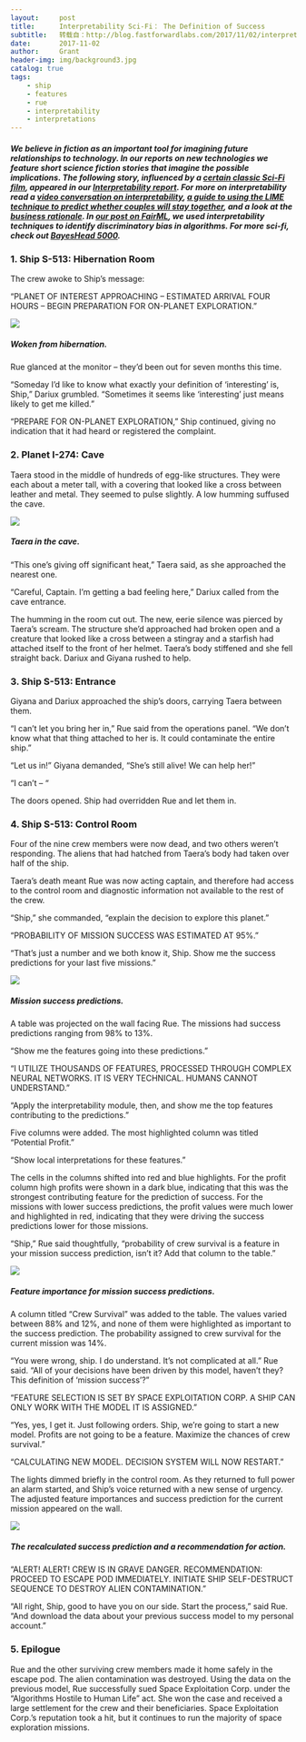 ```yaml
---
layout:     post
title:      Interpretability Sci-Fi： The Definition of Success
subtitle:   转载自：http://blog.fastforwardlabs.com/2017/11/02/interpretability-scifi-the-definition-of-success.html
date:       2017-11-02
author:     Grant
header-img: img/background3.jpg
catalog: true
tags:
    - ship
    - features
    - rue
    - interpretability
    - interpretations
---
```


##### We believe in fiction as an important tool for imagining future relationships to technology. In our reports on new technologies we feature short science fiction stories that imagine the possible implications. The following story, influenced by a [certain classic Sci-Fi film](https://en.wikipedia.org/wiki/Alien_(film)), appeared in our [Interpretability report](http://blog.fastforwardlabs.com/2017/08/02/interpretability.html). For more on interpretability read a [video conversation on interpretability](http://blog.fastforwardlabs.com/2017/09/11/interpretability-webinar.html), [a guide to using the LIME technique to predict whether couples will stay together](http://blog.fastforwardlabs.com/2017/09/01/LIME-for-couples.html), and a look at the [business rationale](http://blog.fastforwardlabs.com/2017/08/02/business-interpretability.html). In [our post on FairML](http://blog.fastforwardlabs.com/2017/03/09/fairml-auditing-black-box-predictive-models.html), we used interpretability techniques to identify discriminatory bias in algorithms. For more sci-fi, check out [BayesHead 5000](http://blog.fastforwardlabs.com/2017/06/06/probabilistic-programming-sci-fi-bayeshead-5000.html).

### 1. Ship S-513: Hibernation Room

The crew awoke to Ship’s message:

“PLANET OF INTEREST APPROACHING – ESTIMATED ARRIVAL FOUR HOURS – BEGIN PREPARATION FOR ON-PLANET EXPLORATION.”

![](http://blog.fastforwardlabs.com/images/2017/09/5-07.png)


##### Woken from hibernation.

Rue glanced at the monitor – they’d been out for seven months this time.

“Someday I’d like to know what exactly your definition of ‘interesting’ is, Ship,” Dariux grumbled. “Sometimes it seems like ‘interesting’ just means likely to get me killed.”

“PREPARE FOR ON-PLANET EXPLORATION,” Ship continued, giving no indication that it had heard or registered the complaint.

### 2. Planet I-274: Cave

Taera stood in the middle of hundreds of egg-like structures. They were each about a meter tall, with a covering that looked like a cross between leather and metal. They seemed to pulse slightly. A low humming suffused the cave.

![](http://blog.fastforwardlabs.com/images/2017/09/5-08.png)


##### Taera in the cave.

“This one’s giving off significant heat,” Taera said, as she approached the nearest one.

“Careful, Captain. I’m getting a bad feeling here,” Dariux called from the cave entrance.

The humming in the room cut out. The new, eerie silence was pierced by Taera’s scream. The structure she’d approached had broken open and a creature that looked like a cross between a stingray and a starfish had attached itself to the front of her helmet. Taera’s body stiffened and she fell straight back. Dariux and Giyana rushed to help.

### 3. Ship S-513: Entrance

Giyana and Dariux approached the ship’s doors, carrying Taera between them.

“I can’t let you bring her in,” Rue said from the operations panel. “We don’t know what that thing attached to her is. It could contaminate the entire ship.”

“Let us in!” Giyana demanded, “She’s still alive! We can help her!”

“I can’t – “

The doors opened. Ship had overridden Rue and let them in.

### 4. Ship S-513: Control Room

Four of the nine crew members were now dead, and two others weren’t responding. The aliens that had hatched from Taera’s body had taken over half of the ship.

Taera’s death meant Rue was now acting captain, and therefore had access to the control room and diagnostic information not available to the rest of the crew.

“Ship,” she commanded, “explain the decision to explore this planet.”

“PROBABILITY OF MISSION SUCCESS WAS ESTIMATED AT 95%.”

“That’s just a number and we both know it, Ship. Show me the success predictions for your last five missions.”

![](http://blog.fastforwardlabs.com/images/2017/09/5-09.png)


##### Mission success predictions.

A table was projected on the wall facing Rue. The missions had success predictions ranging from 98% to 13%.

“Show me the features going into these predictions.”

“I UTILIZE THOUSANDS OF FEATURES, PROCESSED THROUGH COMPLEX NEURAL NETWORKS. IT IS VERY TECHNICAL. HUMANS CANNOT UNDERSTAND.”

“Apply the interpretability module, then, and show me the top features contributing to the predictions.”

Five columns were added. The most highlighted column was titled “Potential Profit.”

“Show local interpretations for these features.”

The cells in the columns shifted into red and blue highlights. For the profit column high profits were shown in a dark blue, indicating that this was the strongest contributing feature for the prediction of success. For the missions with lower success predictions, the profit values were much lower and highlighted in red, indicating that they were driving the success predictions lower for those missions.

“Ship,” Rue said thoughtfully, “probability of crew survival is a feature in your mission success prediction, isn’t it? Add that column to the table.”

![](http://blog.fastforwardlabs.com/images/2017/09/5-10.png)


##### Feature importance for mission success predictions.

A column titled “Crew Survival” was added to the table. The values varied between 88% and 12%, and none of them were highlighted as important to the success prediction. The probability assigned to crew survival for the current mission was 14%.

“You were wrong, ship. I do understand. It’s not complicated at all.” Rue said. “All of your decisions have been driven by this model, haven’t they? This definition of ‘mission success’?”

“FEATURE SELECTION IS SET BY SPACE EXPLOITATION CORP. A SHIP CAN ONLY WORK WITH THE MODEL IT IS ASSIGNED.”

“Yes, yes, I get it. Just following orders. Ship, we’re going to start a new model. Profits are not going to be a feature. Maximize the chances of crew survival.”

“CALCULATING NEW MODEL. DECISION SYSTEM WILL NOW RESTART.”

The lights dimmed briefly in the control room. As they returned to full power an alarm started, and Ship’s voice returned with a new sense of urgency. The adjusted feature importances and success prediction for the current mission appeared on the wall.

![](http://blog.fastforwardlabs.com/images/2017/09/5-11.png)


##### The recalculated success prediction and a recommendation for action.

“ALERT! ALERT! CREW IS IN GRAVE DANGER. RECOMMENDATION: PROCEED TO ESCAPE POD IMMEDIATELY. INITIATE SHIP SELF-DESTRUCT SEQUENCE TO DESTROY ALIEN CONTAMINATION.”

“All right, Ship, good to have you on our side. Start the process,” said Rue. “And download the data about your previous success model to my personal account.”

### 5. Epilogue

Rue and the other surviving crew members made it home safely in the escape pod. The alien contamination was destroyed. Using the data on the previous model, Rue successfully sued Space Exploitation Corp. under the “Algorithms Hostile to Human Life” act. She won the case and received a large settlement for the crew and their beneficiaries. Space Exploitation Corp.’s reputation took a hit, but it continues to run the majority of space exploration missions.
